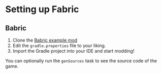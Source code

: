 # Setting up Fabric

## Babric
1. Clone the [Babric example mod](https://github.com/babric/babric-example-mod)
1. Edit the `gradle.properties` file to your liking.
1. Import the Gradle project into your IDE and start modding!

You can optionally run the `genSources` task to see the source code of the game.

